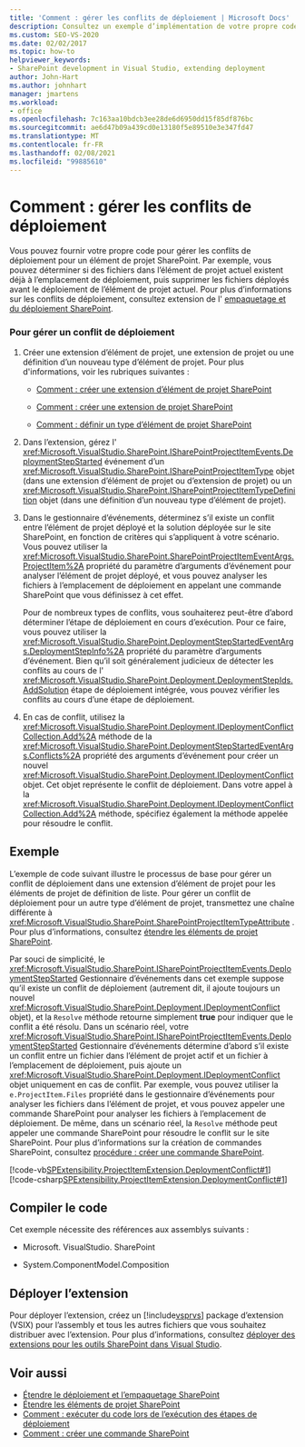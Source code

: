 ```yaml
---
title: 'Comment : gérer les conflits de déploiement | Microsoft Docs'
description: Consultez un exemple d’implémentation de votre propre code pour gérer les conflits de déploiement pour un élément de projet SharePoint.
ms.custom: SEO-VS-2020
ms.date: 02/02/2017
ms.topic: how-to
helpviewer_keywords:
- SharePoint development in Visual Studio, extending deployment
author: John-Hart
ms.author: johnhart
manager: jmartens
ms.workload:
- office
ms.openlocfilehash: 7c163aa10bdcb3ee28de6d6950dd15f85df876bc
ms.sourcegitcommit: ae6d47b09a439cd0e13180f5e89510e3e347fd47
ms.translationtype: MT
ms.contentlocale: fr-FR
ms.lasthandoff: 02/08/2021
ms.locfileid: "99885610"
---
```

# <a name="how-to-handle-deployment-conflicts"></a>Comment : gérer les conflits de déploiement
  Vous pouvez fournir votre propre code pour gérer les conflits de déploiement pour un élément de projet SharePoint. Par exemple, vous pouvez déterminer si des fichiers dans l’élément de projet actuel existent déjà à l’emplacement de déploiement, puis supprimer les fichiers déployés avant le déploiement de l’élément de projet actuel. Pour plus d’informations sur les conflits de déploiement, consultez extension de l' [empaquetage et du déploiement SharePoint](../sharepoint/extending-sharepoint-packaging-and-deployment.md).

### <a name="to-handle-a-deployment-conflict"></a>Pour gérer un conflit de déploiement

1. Créer une extension d’élément de projet, une extension de projet ou une définition d’un nouveau type d’élément de projet. Pour plus d'informations, voir les rubriques suivantes :

    - [Comment : créer une extension d’élément de projet SharePoint](../sharepoint/how-to-create-a-sharepoint-project-item-extension.md)

    - [Comment : créer une extension de projet SharePoint](../sharepoint/how-to-create-a-sharepoint-project-extension.md)

    - [Comment : définir un type d’élément de projet SharePoint](../sharepoint/how-to-define-a-sharepoint-project-item-type.md)

2. Dans l’extension, gérez l' <xref:Microsoft.VisualStudio.SharePoint.ISharePointProjectItemEvents.DeploymentStepStarted> événement d’un <xref:Microsoft.VisualStudio.SharePoint.ISharePointProjectItemType> objet (dans une extension d’élément de projet ou d’extension de projet) ou un <xref:Microsoft.VisualStudio.SharePoint.ISharePointProjectItemTypeDefinition> objet (dans une définition d’un nouveau type d’élément de projet).

3. Dans le gestionnaire d’événements, déterminez s’il existe un conflit entre l’élément de projet déployé et la solution déployée sur le site SharePoint, en fonction de critères qui s’appliquent à votre scénario. Vous pouvez utiliser la <xref:Microsoft.VisualStudio.SharePoint.SharePointProjectItemEventArgs.ProjectItem%2A> propriété du paramètre d’arguments d’événement pour analyser l’élément de projet déployé, et vous pouvez analyser les fichiers à l’emplacement de déploiement en appelant une commande SharePoint que vous définissez à cet effet.

     Pour de nombreux types de conflits, vous souhaiterez peut-être d’abord déterminer l’étape de déploiement en cours d’exécution. Pour ce faire, vous pouvez utiliser la <xref:Microsoft.VisualStudio.SharePoint.DeploymentStepStartedEventArgs.DeploymentStepInfo%2A> propriété du paramètre d’arguments d’événement. Bien qu’il soit généralement judicieux de détecter les conflits au cours de l' <xref:Microsoft.VisualStudio.SharePoint.Deployment.DeploymentStepIds.AddSolution> étape de déploiement intégrée, vous pouvez vérifier les conflits au cours d’une étape de déploiement.

4. En cas de conflit, utilisez la <xref:Microsoft.VisualStudio.SharePoint.Deployment.IDeploymentConflictCollection.Add%2A> méthode de la <xref:Microsoft.VisualStudio.SharePoint.DeploymentStepStartedEventArgs.Conflicts%2A> propriété des arguments d’événement pour créer un nouvel <xref:Microsoft.VisualStudio.SharePoint.Deployment.IDeploymentConflict> objet. Cet objet représente le conflit de déploiement. Dans votre appel à la <xref:Microsoft.VisualStudio.SharePoint.Deployment.IDeploymentConflictCollection.Add%2A> méthode, spécifiez également la méthode appelée pour résoudre le conflit.

## <a name="example"></a>Exemple
 L’exemple de code suivant illustre le processus de base pour gérer un conflit de déploiement dans une extension d’élément de projet pour les éléments de projet de définition de liste. Pour gérer un conflit de déploiement pour un autre type d’élément de projet, transmettez une chaîne différente à <xref:Microsoft.VisualStudio.SharePoint.SharePointProjectItemTypeAttribute> . Pour plus d’informations, consultez [étendre les éléments de projet SharePoint](../sharepoint/extending-sharepoint-project-items.md).

 Par souci de simplicité, le <xref:Microsoft.VisualStudio.SharePoint.ISharePointProjectItemEvents.DeploymentStepStarted> Gestionnaire d’événements dans cet exemple suppose qu’il existe un conflit de déploiement (autrement dit, il ajoute toujours un nouvel <xref:Microsoft.VisualStudio.SharePoint.Deployment.IDeploymentConflict> objet), et la `Resolve` méthode retourne simplement **true** pour indiquer que le conflit a été résolu. Dans un scénario réel, votre <xref:Microsoft.VisualStudio.SharePoint.ISharePointProjectItemEvents.DeploymentStepStarted> Gestionnaire d’événements détermine d’abord s’il existe un conflit entre un fichier dans l’élément de projet actif et un fichier à l’emplacement de déploiement, puis ajoute un <xref:Microsoft.VisualStudio.SharePoint.Deployment.IDeploymentConflict> objet uniquement en cas de conflit. Par exemple, vous pouvez utiliser la `e.ProjectItem.Files` propriété dans le gestionnaire d’événements pour analyser les fichiers dans l’élément de projet, et vous pouvez appeler une commande SharePoint pour analyser les fichiers à l’emplacement de déploiement. De même, dans un scénario réel, la `Resolve` méthode peut appeler une commande SharePoint pour résoudre le conflit sur le site SharePoint. Pour plus d’informations sur la création de commandes SharePoint, consultez [procédure : créer une commande SharePoint](../sharepoint/how-to-create-a-sharepoint-command.md).

 [!code-vb[SPExtensibility.ProjectItemExtension.DeploymentConflict#1](../sharepoint/codesnippet/VisualBasic/deploymentconflict/extension/deploymentconflictextension.vb#1)]
 [!code-csharp[SPExtensibility.ProjectItemExtension.DeploymentConflict#1](../sharepoint/codesnippet/CSharp/deploymentconflict/extension/deploymentconflictextension.cs#1)]

## <a name="compile-the-code"></a>Compiler le code
 Cet exemple nécessite des références aux assemblys suivants :

- Microsoft. VisualStudio. SharePoint

- System.ComponentModel.Composition

## <a name="deploy-the-extension"></a>Déployer l’extension
 Pour déployer l’extension, créez un [!include[vsprvs](../sharepoint/includes/vsprvs-md.md)] package d’extension (VSIX) pour l’assembly et tous les autres fichiers que vous souhaitez distribuer avec l’extension. Pour plus d’informations, consultez [déployer des extensions pour les outils SharePoint dans Visual Studio](../sharepoint/deploying-extensions-for-the-sharepoint-tools-in-visual-studio.md).

## <a name="see-also"></a>Voir aussi
- [Étendre le déploiement et l’empaquetage SharePoint](../sharepoint/extending-sharepoint-packaging-and-deployment.md)
- [Étendre les éléments de projet SharePoint](../sharepoint/extending-sharepoint-project-items.md)
- [Comment : exécuter du code lors de l’exécution des étapes de déploiement](../sharepoint/how-to-run-code-when-deployment-steps-are-executed.md)
- [Comment : créer une commande SharePoint](../sharepoint/how-to-create-a-sharepoint-command.md)

